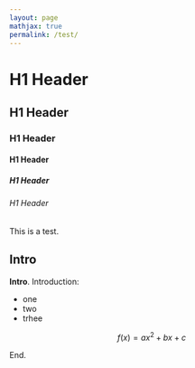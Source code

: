 ```yaml
---
layout: page
mathjax: true
permalink: /test/
---
```


<h1>H1 Header</h1>
<h2>H1 Header</h2>
<h3>H1 Header</h3>
<h4>H1 Header</h4>
<h5>H1 Header</h5>
<h6>H1 Header</h6>

This is a test.

## Intro

**Intro**. Introduction:

- one
- two
- trhee

$$
	f(x) = ax^2 + bx + c
$$

End.